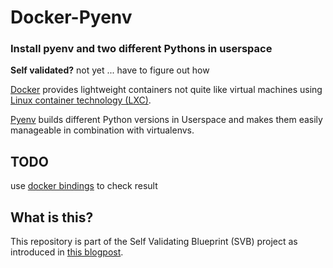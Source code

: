 # Docker-Pyenv

### Install pyenv and two different Pythons in userspace

**Self validated?** not yet ... have to figure out how

[Docker](https://www.docker.com/) provides lightweight containers not quite like virtual machines using [Linux container technology (LXC)](https://linuxcontainers.org).

[Pyenv](https://github.com/yyuu/pyenv) builds different Python versions in Userspace and makes them easily manageable in combination with virtualenvs.

## TODO
use [docker bindings](http://docker-py.readthedocs.org/en/latest/api/) to check result

## What is this?

This repository is part of the Self Validating Blueprint (SVB) project as introduced in [this blogpost](https://self-validating-blueprint.github.io/introduction/).
